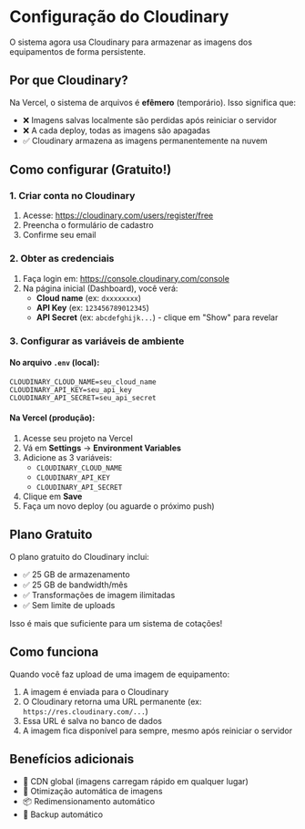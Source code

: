 # Configuração do Cloudinary

O sistema agora usa Cloudinary para armazenar as imagens dos equipamentos de forma persistente.

## Por que Cloudinary?

Na Vercel, o sistema de arquivos é **efêmero** (temporário). Isso significa que:
- ❌ Imagens salvas localmente são perdidas após reiniciar o servidor
- ❌ A cada deploy, todas as imagens são apagadas
- ✅ Cloudinary armazena as imagens permanentemente na nuvem

## Como configurar (Gratuito!)

### 1. Criar conta no Cloudinary

1. Acesse: https://cloudinary.com/users/register/free
2. Preencha o formulário de cadastro
3. Confirme seu email

### 2. Obter as credenciais

1. Faça login em: https://console.cloudinary.com/console
2. Na página inicial (Dashboard), você verá:
   - **Cloud name** (ex: `dxxxxxxxx`)
   - **API Key** (ex: `123456789012345`)
   - **API Secret** (ex: `abcdefghijk...`) - clique em "Show" para revelar

### 3. Configurar as variáveis de ambiente

#### No arquivo `.env` (local):

```env
CLOUDINARY_CLOUD_NAME=seu_cloud_name
CLOUDINARY_API_KEY=seu_api_key
CLOUDINARY_API_SECRET=seu_api_secret
```

#### Na Vercel (produção):

1. Acesse seu projeto na Vercel
2. Vá em **Settings** → **Environment Variables**
3. Adicione as 3 variáveis:
   - `CLOUDINARY_CLOUD_NAME`
   - `CLOUDINARY_API_KEY`
   - `CLOUDINARY_API_SECRET`
4. Clique em **Save**
5. Faça um novo deploy (ou aguarde o próximo push)

## Plano Gratuito

O plano gratuito do Cloudinary inclui:
- ✅ 25 GB de armazenamento
- ✅ 25 GB de bandwidth/mês
- ✅ Transformações de imagem ilimitadas
- ✅ Sem limite de uploads

Isso é mais que suficiente para um sistema de cotações!

## Como funciona

Quando você faz upload de uma imagem de equipamento:
1. A imagem é enviada para o Cloudinary
2. O Cloudinary retorna uma URL permanente (ex: `https://res.cloudinary.com/...`)
3. Essa URL é salva no banco de dados
4. A imagem fica disponível para sempre, mesmo após reiniciar o servidor

## Benefícios adicionais

- 🚀 CDN global (imagens carregam rápido em qualquer lugar)
- 🔄 Otimização automática de imagens
- 📦 Redimensionamento automático
- 💾 Backup automático
